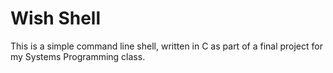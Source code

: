 # Wish Shell

This is a simple command line shell, written in C as part of a final project for my Systems Programming class.
